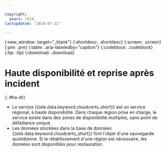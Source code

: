 ```yaml
---

copyright:
  years: 2018,
lastupdated: "2018-07-22"

---
```


{:new_window: target="_blank"}
{:shortdesc: .shortdesc}
{:screen: .screen}
{:pre: .pre}
{:table: .aria-labeledby="caption"}
{:codeblock: .codeblock}
{:tip: .tip}
{:download: .download}

# Haute disponibilité et reprise après incident
{: #ha-dr}

* Le service {{site.data.keyword.cloudcerts_short}} est un service régional, à haute disponibilité. Dans chaque région prise en charge, le service existe dans des zones de disponibilité multiples, sans point de défaillance unique. 
* Les données stockées dans la base de données {{site.data.keyword.cloudcerts_short}} font l'objet d'une sauvegarde quotidienne. Si le rétablissement d'une région est nécessaire, les données sont disponibles pour restauration.
